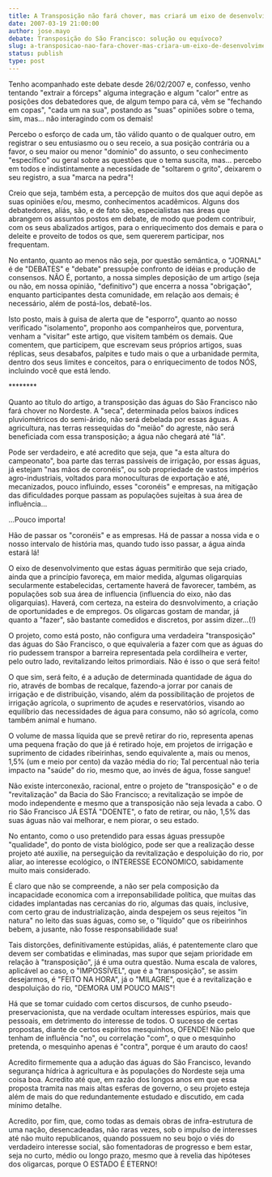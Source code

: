 ```yaml
---
title: A Transposição não fará chover, mas criará um eixo de desenvolvimento!
date: 2007-03-19 21:00:00
author: jose.mayo
debate: Transposição do São Francisco: solução ou equívoco?  
slug: a-transposicao-nao-fara-chover-mas-criara-um-eixo-de-desenvolvimento
status: publish 
type: post
---
```


  

Tenho acompanhado este debate desde 26/02/2007 e, confesso, venho tentando "extrair a fórceps" alguma integração e algum "calor" entre as posições dos debatedores que, de algum tempo para cá, vêm se "fechando em copas", "cada um na sua", postando as "suas" opiniões sobre o tema, sim, mas... não interagindo com os demais!  

  

Percebo o esforço de cada um, tão válido quanto o de qualquer outro, em registrar o seu entusiasmo ou o seu receio, a sua posição contrária ou a favor, o seu maior ou menor "domínio" do assunto, o seu conhecimento "específico" ou geral sobre as questões que o tema suscita, mas... percebo em todos e indistintamente a necessidade de "soltarem o grito", deixarem o seu registro, a sua "marca na pedra"!  

  

Creio que seja, também esta, a percepção de muitos dos que aqui depõe as suas opiniões e/ou, mesmo, conhecimentos acadêmicos. Alguns dos debatedores, aliás, são, e de fato são, especialistas nas áreas que abrangem os assuntos postos em debate, de modo que podem contribuir, com os seus abalizados artigos, para o enriquecimento dos demais e para o deleite e proveito de todos os que, sem quererem participar, nos frequentam.  

  

No entanto, quanto ao menos não seja, por questão semântica, o "JORNAL" é de "DEBATES" e "debate" pressupõe confronto de idéias e produção de consensos. NÃO É, portanto, a nossa simples deposição de um artigo (seja ou não, em nossa opinião, "definitivo") que encerra a nossa "obrigação", enquanto participantes desta comunidade, em relação aos demais; é necessário, além de postá-los, debatê-los.  

  

Isto posto, mais à guisa de alerta que de "esporro", quanto ao nosso verificado "isolamento", proponho aos companheiros que, porventura, venham a "visitar" este artigo, que visitem também os demais. Que comentem, que participem, que escrevam seus próprios artigos, suas réplicas, seus desabafos, palpites e tudo mais o que a urbanidade permita, dentro dos seus limites e conceitos, para o enriquecimento de todos NÓS, incluindo você que está lendo.  

  

\*\*\*\*\*\*\*\*  

  

Quanto ao título do artigo, a transposição das águas do São Francisco não fará chover no Nordeste. A "seca", determinada pelos baixos índices pluviométricos do semi-árido, não será debelada por essas águas. A agricultura, nas terras ressequidas do "meião" do agreste, não será beneficiada com essa transposição; a água não chegará até "lá".  

  

Pode ser verdadeiro, e até acredito que seja, que "a esta altura do campeonato", boa parte das terras passíveis de irrigação, por essas águas, já estejam "nas mãos de coronéis", ou sob propriedade de vastos impérios agro-industriais, voltados para monoculturas de exportação e até, mecanizados, pouco influindo, esses "coronéis" e empresas, na mitigação das dificuldades porque passam as populações sujeitas à sua área de influência...  

  

...Pouco importa!  

  

Hão de passar os "coronéis" e as empresas. Há de passar a nossa vida e o nosso intervalo de história mas, quando tudo isso passar, a água ainda estará lá!  

  

O eixo de desenvolvimento que estas águas permitirão que seja criado, ainda que a princípio favoreça, em maior medida, algumas oligarquias secularmente estabelecidas, certamente haverá de favorecer, também, as populações sob sua área de influencia (influencia do eixo, não das oligarquias). Haverá, com certeza, na esteira do desnvolvimento, a criação de oportunidades e de empregos. Os oligarcas gostam de mandar, já quanto a "fazer", são bastante comedidos e discretos, por assim dizer...(!)  

  

O projeto, como está posto, não configura uma verdadeira "transposição" das águas do São Francisco, o que equivaleria a fazer com que as águas do rio pudessem transpor a barreira representada pela cordilheira e verter, pelo outro lado, revitalizando leitos primordiais. Não é isso o que será feito!  

  

O que sim, será feito, é a adução de determinada quantidade de água do rio, através de bombas de recalque, fazendo-a jorrar por canais de irrigação e de distribuição, visando, além da possibilitação de projetos de irrigação agrícola, o suprimento de açudes e reservatórios, visando ao equilíbrio das necessidades de água para consumo, não só agrícola, como também animal e humano.  

  

O volume de massa líquida que se prevê retirar do rio, representa apenas uma pequena fração do que já é retirado hoje, em projetos de irrigação e suprimento de cidades ribeirinhas, sendo equivalente a, mais ou menos, 1,5% (um e meio por cento) da vazão média do rio; Tal percentual não teria impacto na "saúde" do rio, mesmo que, ao invés de água, fosse sangue!  

  

Não existe interconexão, racional, entre o projeto de "transposição" e o de "revitalização" da Bacia do São Francisco; a revitalização se impõe de modo independente e mesmo que a transposição não seja levada a cabo. O rio São Francisco JÁ ESTÁ "DOENTE", o fato de retirar, ou não, 1,5% das suas águas não vai melhorar, e nem piorar, o seu estado.  

  

No entanto, como o uso pretendido para essas águas pressupõe "qualidade", do ponto de vista biológico, pode ser que a realização desse projeto até auxilie, na perseguição da revitalização e despoluição do rio, por aliar, ao interesse ecológico, o INTERESSE ECONOMICO, sabidamente muito mais considerado.  

  

É claro que não se compreende, a não ser pela composição da incapacidade economica com a irreponsabilidade política, que muitas das cidades implantadas nas cercanias do rio, algumas das quais, inclusive, com certo grau de industrialização, ainda despejem os seus rejeitos "in natura" no leito das suas águas, como se, o "líquido" que os ribeirinhos bebem, a jusante, não fosse responsabilidade sua!  

  

Tais distorções, definitivamente estúpidas, aliás, é patentemente claro que devem ser combatidas e eliminadas, mas supor que sejam prioridade em relação à "transposição", já é uma outra questão. Numa escala de valores, aplicável ao caso, o "IMPOSSÍVEL", que é a "transposição", se assim desejarmos, é "FEITO NA HORA", já o "MILAGRE", que é a revitalização e despoluição do rio, "DEMORA UM POUCO MAIS"!  

  

Há que se tomar cuidado com certos discursos, de cunho pseudo-preservacionista, que na verdade ocultam interesses espúrios, mais que pessoais, em detrimento do interesse de todos. O sucesso de certas propostas, diante de certos espíritos mesquinhos, OFENDE! Não pelo que tenham de influência "no", ou correlação "com", o que o mesquinho pretenda, o mesquinho apenas é "contra", porque é um arauto do caos!  

  

Acredito firmemente qua a adução das águas do São Francisco, levando segurança hídrica à agricultura e às populações do Nordeste seja uma coisa boa. Acredito até que, em razão dos longos anos em que essa proposta tramita nas mais altas esferas de governo, o seu projeto esteja além de mais do que redundantemente estudado e discutido, em cada mínimo detalhe.  

  

Acredito, por fim, que, como todas as demais obras de infra-estrutura de uma nação, desencadeadas, não raras vezes, sob o impulso de interesses até não muito republicanos, quando possuem no seu bojo o viés do verdadeiro interesse social, são fomentadoras de progresso e bem estar, seja no curto, médio ou longo prazo, mesmo que à revelia das hipóteses dos oligarcas, porque O ESTADO É ETERNO!
